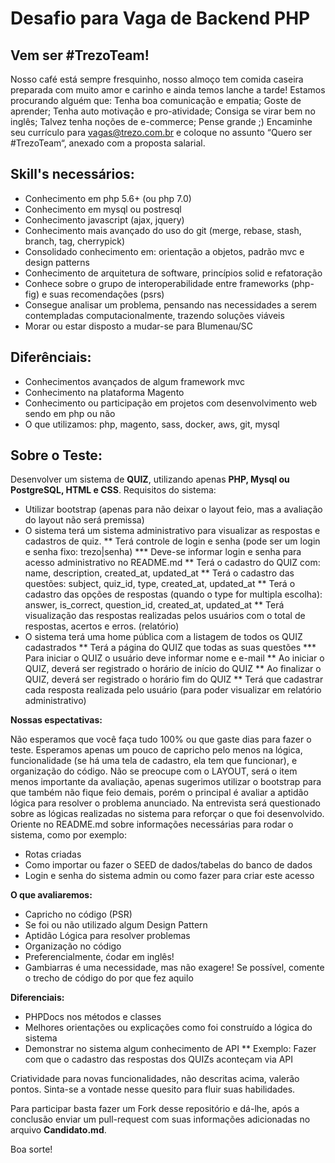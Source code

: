 # Desafio para Vaga de Backend PHP

## Vem ser #TrezoTeam!
Nosso café está sempre fresquinho, nosso almoço tem comida caseira preparada com muito amor e carinho e ainda temos lanche a tarde!
Estamos procurando alguém que: Tenha boa comunicação e empatia; Goste de aprender; Tenha auto motivação e pro-atividade; Consiga se virar bem no inglês; Talvez tenha noções de e-commerce; Pense grande ;)
Encaminhe seu currículo para vagas@trezo.com.br e coloque no assunto “Quero ser #TrezoTeam“, anexado com a proposta salarial.


## Skill's necessários:

* Conhecimento em php 5.6+ (ou php 7.0)
* Conhecimento em mysql ou postresql
* Conhecimento javascript (ajax, jquery)
* Conhecimento mais avançado do uso do git (merge, rebase, stash, branch, tag, cherry­pick)
* Consolidado conhecimento em: orientação a objetos, padrão mvc e design patterns
* Conhecimento de arquitetura de software, princípios solid e refatoração
* Conhece sobre o grupo de interoperabilidade entre frameworks (php-fig) e suas recomendações (psrs)
* Consegue analisar um problema, pensando nas necessidades a serem contempladas computacionalmente, trazendo soluções viáveis
* Morar ou estar disposto a mudar-se para Blumenau/SC


## Diferênciais:

* Conhecimentos avançados de algum framework mvc
* Conhecimento na plataforma Magento
* Conhecimento ou participação em projetos com desenvolvimento web sendo em php ou não
* O que utilizamos: php, magento, sass, docker, aws, git, mysql


## Sobre o Teste:

Desenvolver um sistema de **QUIZ**, utilizando apenas **PHP, Mysql ou PostgreSQL, HTML e CSS**.
Requisitos do sistema:

* Utilizar bootstrap (apenas para não deixar o layout feio, mas a avaliação do layout não será premissa)
* O sistema terá um sistema administrativo para visualizar as respostas e cadastros de quiz.
** Terá controle de login e senha (pode ser um login e senha fixo: trezo|senha)
*** Deve-se informar login e senha para acesso administrativo no README.md
** Terá o cadastro do QUIZ com: name, description, created_at, updated_at
** Terá o cadastro das questões: subject, quiz_id, type, created_at, updated_at
** Terá o cadastro das opções de respostas (quando o type for multipla escolha): answer, is_correct, question_id, created_at, updated_at
** Terá visualização das respostas realizadas pelos usuários com o total de respostas, acertos e erros. (relatório)
* O sistema terá uma home pública com a listagem de todos os QUIZ cadastrados
** Terá a página do QUIZ que todas as suas questões
*** Para iniciar o QUIZ o usuário deve informar nome e e-mail
** Ao iniciar o QUIZ, deverá ser registrado o horário de início do QUIZ
** Ao finalizar o QUIZ, deverá ser registrado o horário fim do QUIZ
** Terá que cadastrar cada resposta realizada pelo usuário (para poder visualizar em relatório administrativo)


**Nossas espectativas:**

Não esperamos que você faça tudo 100% ou que gaste dias para fazer o teste. Esperamos apenas um pouco de capricho pelo menos na lógica, funcionalidade (se há uma tela de cadastro, ela tem que funcionar), e organização do código.
Não se preocupe com o LAYOUT, será o item menos importante da avaliação, apenas sugerimos utilizar o bootstrap para que também não fique feio demais, porém o principal é avaliar a aptidão lógica para resolver o problema anunciado.
Na entrevista será questionado sobre as lógicas realizadas no sistema para reforçar o que foi desenvolvido.
Oriente no README.md sobre informações necessárias para rodar o sistema, como por exemplo:
* Rotas criadas
* Como importar ou fazer o SEED de dados/tabelas do banco de dados
* Login e senha do sistema admin ou como fazer para criar este acesso


**O que avaliaremos:**

* Capricho no código (PSR)
* Se foi ou não utilizado algum Design Pattern
* Aptidão Lógica para resolver problemas
* Organização no código
* Preferencialmente, ćodar em inglês!
* Gambiarras é uma necessidade, mas não exagere! Se possível, comente o trecho de código do por que fez aquilo


**Diferenciais:**

* PHPDocs nos métodos e classes
* Melhores orientações ou explicações como foi construído a lógica do sistema
* Demonstrar no sistema algum conhecimento de API
** Exemplo: Fazer com que o cadastro das respostas dos QUIZs aconteçam via API


Criatividade para novas funcionalidades, não descritas acima, valerão pontos. Sinta-se a vontade nesse quesito para fluir suas habilidades.

Para participar basta fazer um Fork desse repositório e dá-lhe, após a conclusão enviar um pull-request com suas informações adicionadas no arquivo **Candidato.md**.


Boa sorte!